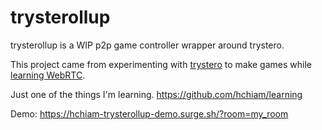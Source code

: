 # trysterollup

trysterollup is a WIP p2p game controller wrapper around trystero.

This project came from experimenting with [trystero](https://github.com/dmotz/trystero) to make games while [learning WebRTC](https://github.com/hchiam/learning-webrtc).

Just one of the things I'm learning. https://github.com/hchiam/learning

Demo: https://hchiam-trysterollup-demo.surge.sh/?room=my_room

